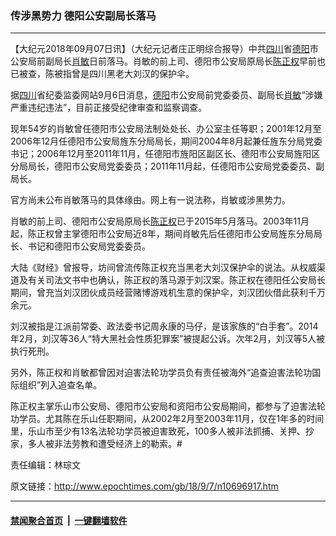 ### 传涉黑势力 德阳公安副局长落马
------------------------

<p>【大纪元2018年09月07日讯】（大纪元记者庄正明综合报导）中共<a href="http://www.epochtimes.com/gb/tag/%E5%9B%9B%E5%B7%9D.html">四川</a>省<a href="http://www.epochtimes.com/gb/tag/%E5%BE%B7%E9%98%B3.html">德阳</a>市公安局前副局长<a href="http://www.epochtimes.com/gb/tag/%E8%82%96%E6%95%8F.html">肖敏</a>日前落马。肖敏的前上司、德阳市公安局原局长<a href="http://www.epochtimes.com/gb/tag/%E9%99%88%E6%AD%A3%E6%9D%83.html">陈正权</a>早前也已被查，陈被指曾是四川黑老大刘汉的保护伞。</p>
<p>据<a href="http://www.epochtimes.com/gb/tag/%E5%9B%9B%E5%B7%9D.html">四川</a>省纪委监委网站9月6日消息，<a href="http://www.epochtimes.com/gb/tag/%E5%BE%B7%E9%98%B3.html">德阳</a>市公安局前党委委员、副局长<a href="http://www.epochtimes.com/gb/tag/%E8%82%96%E6%95%8F.html">肖敏</a>“涉嫌严重违纪违法”，目前正接受纪律审查和监察调查。</p>
<p>现年54岁的肖敏曾任德阳市公安局法制处处长、办公室主任等职；2001年12月至2006年12月任德阳市公安局旌东分局局长，期间2004年8月起兼任旌东分局党委书记；2006年12月至2011年11月，任德阳市旌阳区副区长、德阳市公安局旌阳区分局局长，德阳市公安局党委委员；2011年11月起，任德阳市公安局党委委员、副局长。</p>
<p>官方尚未公布肖敏落马的具体缘由。网上有一说法称，肖敏或涉黑势力。</p>
<p>肖敏的前上司、德阳市公安局原局长<a href="http://www.epochtimes.com/gb/tag/%E9%99%88%E6%AD%A3%E6%9D%83.html">陈正权</a>已于2015年5月落马。2003年11月起，陈正权曾主掌德阳市公安局近8年，期间肖敏先后任德阳市公安局旌东分局局长、书记和德阳市公安局党委委员。</p>
<p>大陆《财经》曾报导，坊间曾流传陈正权充当黑老大刘汉保护伞的说法。从权威渠道及有关司法文书中也确认，陈正权的落马源于刘汉案。陈正权在德阳任公安局长期间，曾充当刘汉团伙成员经营赌博游戏机生意的保护伞，刘汉团伙借此获利千万余元。</p>
<p>刘汉被指是江派前常委、政法委书记周永康的马仔，是该家族的“白手套”。2014年2月，刘汉等36人“特大黑社会性质犯罪案”被提起公诉。次年2月，刘汉等5人被执行死刑。</p>
<p>另外，陈正权和肖敏都曾因对迫害法轮功学员负有责任被海外“追查迫害法轮功国际组织”列入追查名单。</p>
<p>陈正权主掌乐山市公安局、德阳市公安局和资阳市公安局期间，都参与了迫害法轮功学员。尤其陈在乐山任职期间，从2002年2月至2003年11月，仅在1年多的时间里，乐山市至少有13名法轮功学员被迫害致死，100多人被非法抓捕、关押、抄家，多人被非法劳教和遭受经济上的勒索。#</p>
<p>责任编辑：林琮文</p>

原文链接：http://www.epochtimes.com/gb/18/9/7/n10696917.htm


------------------------
#### [禁闻聚合首页](https://github.com/gfw-breaker/banned-news/blob/master/README.md) &nbsp;|&nbsp;  [一键翻墙软件](https://github.com/gfw-breaker/nogfw/blob/master/README.md)